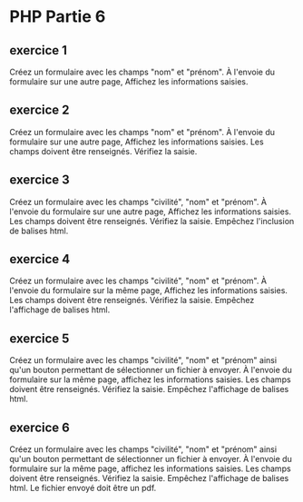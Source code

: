 # PHP Partie 6

## exercice 1

Créez un formulaire avec les champs "nom" et "prénom". À l'envoie du formulaire sur une autre page, Affichez les informations saisies.

## exercice 2

Créez un formulaire avec les champs "nom" et "prénom". À l'envoie du formulaire sur une autre page, Affichez les informations saisies. Les champs doivent être renseignés. Vérifiez la saisie.

## exercice 3

Créez un formulaire avec les champs "civilité", "nom" et "prénom". À l'envoie du formulaire sur une autre page, Affichez les informations saisies. Les champs doivent être renseignés. Vérifiez la saisie. Empêchez l'inclusion de balises html.

## exercice 4

Créez un formulaire avec les champs "civilité", "nom" et "prénom". À l'envoie du formulaire sur la même page, Affichez les informations saisies. Les champs doivent être renseignés. Vérifiez la saisie. Empêchez l'affichage de balises html.

## exercice 5

Créez un formulaire avec les champs "civilité", "nom" et "prénom" ainsi qu'un bouton permettant de sélectionner un fichier à envoyer. À l'envoie du formulaire sur la même page, affichez les informations saisies. Les champs doivent être renseignés. Vérifiez la saisie. Empêchez l'affichage de balises html.


## exercice 6

Créez un formulaire avec les champs "civilité", "nom" et "prénom" ainsi qu'un bouton permettant de sélectionner un fichier à envoyer. À l'envoie du formulaire sur la même page, affichez les informations saisies. Les champs doivent être renseignés. Vérifiez la saisie. Empêchez l'affichage de balises html. Le fichier envoyé doit être un pdf.




